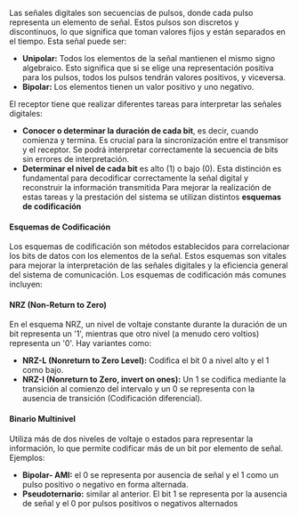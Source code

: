 Las señales digitales son secuencias de pulsos, donde cada pulso representa un elemento de señal. Estos pulsos son discretos y discontinuos, lo que significa que toman valores fijos y están separados en el tiempo. Esta señal puede ser:
- **Unipolar:** Todos los elementos de la señal mantienen el mismo signo algebraico. Esto significa que si se elige una representación positiva para los pulsos, todos los pulsos tendrán valores positivos, y viceversa.
- **Bipolar:** Los elementos tienen un valor positivo y uno negativo.

El receptor tiene que realizar diferentes tareas para interpretar las señales digitales:
- **Conocer o determinar la duración de cada bit**, es decir, cuando comienza y termina. Es crucial para la sincronización entre el transmisor y el receptor. Se podrá interpretar correctamente la secuencia de bits sin errores de interpretación.
- **Determinar el nivel de cada bit** es alto (1) o bajo (0). Esta distinción es fundamental para decodificar correctamente la señal digital y reconstruir la información transmitida
Para mejorar la realización de estas tareas y la prestación del sistema se utilizan distintos **esquemas de codificación**

#### Esquemas de Codificación
Los esquemas de codificación son métodos establecidos para correlacionar los bits de datos con los elementos de la señal. Estos esquemas son vitales para mejorar la interpretación de las señales digitales y la eficiencia general del sistema de comunicación. Los esquemas de codificación más comunes incluyen:

#### **NRZ (Non-Return to Zero)**
En el esquema NRZ, un nivel de voltaje constante durante la duración de un bit representa un '1', mientras que otro nivel (a menudo cero voltios) representa un '0'. Hay variantes como:
- **NRZ-L (Nonreturn to Zero Level):** Codifica el bit 0 a nivel alto y el 1 como bajo.
- **NRZ-I (Nonreturn to Zero, invert on ones):** Un 1 se codifica mediante la transición al comienzo del intervalo y un 0 se representa con la ausencia de transición (Codificación diferencial).
#### **Binario Multinivel**
Utiliza más de dos niveles de voltaje o estados para representar la información, lo que permite codificar más de un bit por elemento de señal. Ejemplos:
- **Bipolar- AMI:** el 0 se representa por ausencia de señal y el 1 como un pulso positivo o negativo en forma alternada.
- **Pseudoternario:** similar al anterior. El bit 1 se representa por la ausencia de señal y el 0 por pulsos positivos o negativos alternados
